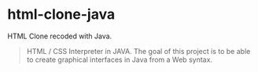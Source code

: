 # html-clone-java
HTML Clone recoded with Java.
>HTML / CSS Interpreter in JAVA. The goal of this project is to be able to create graphical interfaces in Java from a Web syntax.

